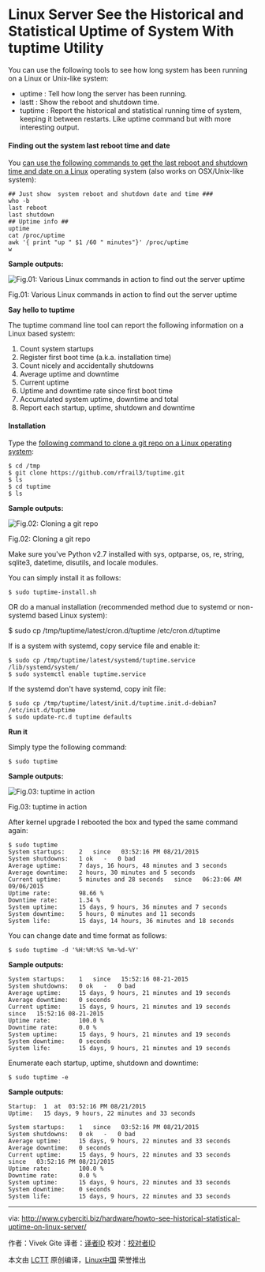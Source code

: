 Linux Server See the Historical and Statistical Uptime of System With tuptime Utility
================================================================================
You can use the following tools to see how long system has been running on a Linux or Unix-like system:

- uptime : Tell how long the server has been running.
- lastt : Show the reboot and shutdown time.
- tuptime : Report the historical and statistical running time of system, keeping it between restarts. Like uptime command but with more interesting output.

#### Finding out the system last reboot time and date ####

You [can use the following commands to get the last reboot and shutdown time and date on a Linux][1] operating system (also works on OSX/Unix-like system):

    ## Just show  system reboot and shutdown date and time ###
    who -b
    last reboot
    last shutdown
    ## Uptime info ##
    uptime
    cat /proc/uptime
    awk '{ print "up " $1 /60 " minutes"}' /proc/uptime
    w
 
**Sample outputs:**

![Fig.01: Various Linux commands in action to find out the server uptime](http://s0.cyberciti.org/uploads/cms/2015/09/uptime-w-awk-outputs.jpg)

Fig.01: Various Linux commands in action to find out the server uptime

**Say hello to tuptime**

The tuptime command line tool can report the following information on a Linux based system:

1. Count system startups
1. Register first boot time (a.k.a. installation time)
1. Count nicely and accidentally shutdowns
1. Average uptime and downtime
1. Current uptime
1. Uptime and downtime rate since first boot time
1. Accumulated system uptime, downtime and total
1. Report each startup, uptime, shutdown and downtime

#### Installation ####

Type the [following command to clone a git repo on a Linux operating system][2]:

    $ cd /tmp
    $ git clone https://github.com/rfrail3/tuptime.git
    $ ls
    $ cd tuptime
    $ ls

**Sample outputs:**

![Fig.02: Cloning a git repo](http://s0.cyberciti.org/uploads/cms/2015/09/git-install-tuptime.jpg)

Fig.02: Cloning a git repo

Make sure you've Python v2.7 installed with sys, optparse, os, re, string, sqlite3, datetime, disutils, and locale modules.

You can simply install it as follows:

    $ sudo tuptime-install.sh

OR do a manual installation (recommended method due to systemd or non-systemd based Linux system):

$ sudo cp /tmp/tuptime/latest/cron.d/tuptime /etc/cron.d/tuptime

If is a system with systemd, copy service file and enable it:

    $ sudo cp /tmp/tuptime/latest/systemd/tuptime.service /lib/systemd/system/
    $ sudo systemctl enable tuptime.service

If the systemd don't have systemd, copy init file:

    $ sudo cp /tmp/tuptime/latest/init.d/tuptime.init.d-debian7 /etc/init.d/tuptime
    $ sudo update-rc.d tuptime defaults

**Run it**

Simply type the following command:

    $ sudo tuptime

**Sample outputs:**

![Fig.03: tuptime in action](http://s0.cyberciti.org/uploads/cms/2015/09/tuptime-output.jpg)

Fig.03: tuptime in action

After kernel upgrade I rebooted the box and typed the same command again:

    $ sudo tuptime
    System startups:	2   since   03:52:16 PM 08/21/2015
    System shutdowns:	1 ok   -   0 bad
    Average uptime: 	7 days, 16 hours, 48 minutes and 3 seconds
    Average downtime: 	2 hours, 30 minutes and 5 seconds
    Current uptime: 	5 minutes and 28 seconds   since   06:23:06 AM 09/06/2015
    Uptime rate: 		98.66 %
    Downtime rate: 		1.34 %
    System uptime: 		15 days, 9 hours, 36 minutes and 7 seconds
    System downtime: 	5 hours, 0 minutes and 11 seconds
    System life: 		15 days, 14 hours, 36 minutes and 18 seconds

You can change date and time format as follows:

    $ sudo tuptime -d '%H:%M:%S %m-%d-%Y'

**Sample outputs:**

    System startups:	1   since   15:52:16 08-21-2015
    System shutdowns:	0 ok   -   0 bad
    Average uptime: 	15 days, 9 hours, 21 minutes and 19 seconds
    Average downtime: 	0 seconds
    Current uptime: 	15 days, 9 hours, 21 minutes and 19 seconds   since   15:52:16 08-21-2015
    Uptime rate: 		100.0 %
    Downtime rate: 		0.0 %
    System uptime: 		15 days, 9 hours, 21 minutes and 19 seconds
    System downtime: 	0 seconds
    System life: 		15 days, 9 hours, 21 minutes and 19 seconds

Enumerate each startup, uptime, shutdown and downtime:

    $ sudo tuptime -e

**Sample outputs:**

    Startup:  1  at  03:52:16 PM 08/21/2015
    Uptime:   15 days, 9 hours, 22 minutes and 33 seconds
     
    System startups:	1   since   03:52:16 PM 08/21/2015
    System shutdowns:	0 ok   -   0 bad
    Average uptime: 	15 days, 9 hours, 22 minutes and 33 seconds
    Average downtime: 	0 seconds
    Current uptime: 	15 days, 9 hours, 22 minutes and 33 seconds   since   03:52:16 PM 08/21/2015
    Uptime rate: 		100.0 %
    Downtime rate: 		0.0 %
    System uptime: 		15 days, 9 hours, 22 minutes and 33 seconds
    System downtime: 	0 seconds
    System life: 		15 days, 9 hours, 22 minutes and 33 seconds

--------------------------------------------------------------------------------

via: http://www.cyberciti.biz/hardware/howto-see-historical-statistical-uptime-on-linux-server/

作者：Vivek Gite
译者：[译者ID](https://github.com/译者ID)
校对：[校对者ID](https://github.com/校对者ID)

本文由 [LCTT](https://github.com/LCTT/TranslateProject) 原创编译，[Linux中国](https://linux.cn/) 荣誉推出

[1]:http://www.cyberciti.biz/hardware/howto-see-historical-statistical-uptime-on-linux-server/
[2]:http://www.cyberciti.biz/faq/debian-ubunut-linux-download-a-git-repository/